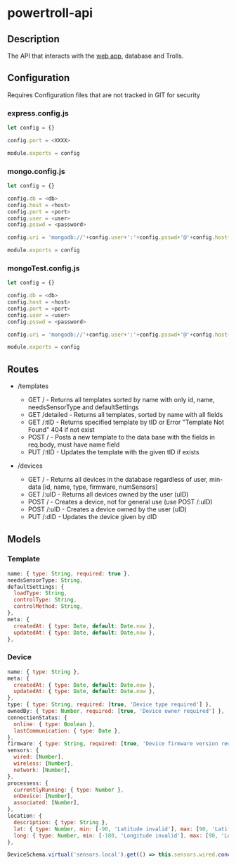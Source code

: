 # powertroll-api
## Description
The API that interacts with the [web app](https://github.com/bveenema/powertroll-web-app), database and Trolls.

## Configuration
Requires Configuration files that are not tracked in GIT for security
### express.config.js
``` JavaScript
let config = {}

config.port = <XXXX>

module.exports = config
```
### mongo.config.js
``` JavaScript
let config = {}

config.db = <db>
config.host = <host>
config.port = <port>
config.user = <user>
config.psswd = <password>

config.uri = 'mongodb://'+config.user+':'+config.psswd+'@'+config.host+':'+config.port+'/'+config.db

module.exports = config
```
### mongoTest.config.js
``` JavaScript
let config = {}

config.db = <db>
config.host = <host>
config.port = <port>
config.user = <user>
config.psswd = <password>

config.uri = 'mongodb://'+config.user+':'+config.psswd+'@'+config.host+':'+config.port+'/'+config.db

module.exports = config
```



## Routes
- /templates
  - GET / - Returns all templates sorted by name with only id, name, needsSensorType and defaultSettings
  - GET /detailed - Returns all templates, sorted by name with all fields
  - GET /:tID - Returns specified template by tID or Error "Template Not Found" 404 if not exist
  - POST / - Posts a new template to the data base with the fields in req.body, must have name field
  - PUT /:tID - Updates the template with the given tID if exists

- /devices
  - GET / - Returns all devices in the database regardless of user, min-data [id, name, type, firmware, numSensors]
  - GET /:uID - Returns all devices owned by the user (uID)
  - POST / - Creates a device, not for general use (use POST /:uID)
  - POST /:uID - Creates a device owned by the user (uID)
  - PUT /:dID - Updates the device given by dID

## Models
### Template
``` JavaScript
name: { type: String, required: true },
needsSensorType: String,
defaultSettings: {
  loadType: String,
  controlType: String,
  controlMethod: String,
},
meta: {
  createdAt: { type: Date, default: Date.now },
  updatedAt: { type: Date, default: Date.now },
},
```
### Device
``` JavaScript
name: { type: String },
meta: {
  createdAt: { type: Date, default: Date.now },
  updatedAt: { type: Date, default: Date.now },
},
type: { type: String, required: [true, 'Device type required'] },
ownedBy: { type: Number, required: [true, 'Device owner required'] },
connectionStatus: {
  online: { type: Boolean },
  lastCommunication: { type: Date },
},
firmware: { type: String, required: [true, 'Device firmware version required'] },
sensors: {
  wired: [Number],
  wireless: [Number],
  network: [Number],
},
processess: {
  currentlyRunning: { type: Number },
  onDevice: [Number],
  associated: [Number],
},
location: {
  description: { type: String },
  lat: { type: Number, min: [-90, 'Latitude invalid'], max: [90, 'Latitude invalid'] },
  long: { type: Number, min: [-180, 'Longitude invalid'], max: [90, 'Longitude invalid'] },
},

DeviceSchema.virtual('sensors.local').get(() => this.sensors.wired.concat(this.sensors.wireless))
```

